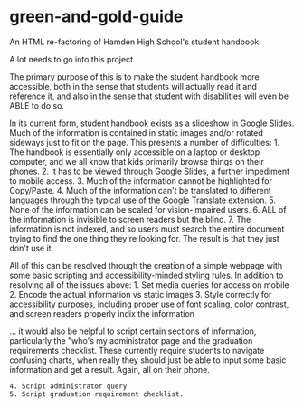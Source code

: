 # green-and-gold-guide
An HTML re-factoring of Hamden High School's student handbook.

A lot needs to go into this project.

The primary purpose of this is to make the student handbook more accessible, both in the sense that students will actually read it and reference it, and also in the sense that student with disabilities will even be ABLE to do so.

In its current form, student handbook exists as a slideshow in Google Slides.  Much of the information is contained in static images and/or rotated sideways just to fit on the page.  This presents a number of difficulties:
    1. The handbook is essentially only accessible on a laptop or desktop computer, and we all know that kids primarily browse things on their phones.
    2. It has to be viewed through Google Slides, a further impediment to mobile access.
    3. Much of the information cannot be highlighted for Copy/Paste.
    4. Much of the information can't be translated to different languages through the typical use of the Google Translate extension.
    5. None of the information can be scaled for vision-impaired users.
    6. ALL of the information is invisible to screen readers but the blind.
    7. The information is not indexed, and so users must search the entire document trying to find the one thing they're looking for.  The result is that they just don't use it.

All of this can be resolved through the creation of a simple webpage with some basic scripting and accessibility-minded styling rules.  In addition to resolving all of the issues above:
    1. Set media queries for access on mobile
    2. Encode the actual information vs static images
    3. Style correctly for accessibility purposes, including proper use of font scaling, color contrast, and screen readers
    properly indix the information

... it would also be helpful to script certain sections of information, particularly the "who's my administrator page and the graduation requirements checklist.  These currently require students to navigate confusing charts, when really they should just be able to input some basic information and get a result.  Again, all on their phone.

    4. Script administrator query
    5. Script graduation requirement checklist.
